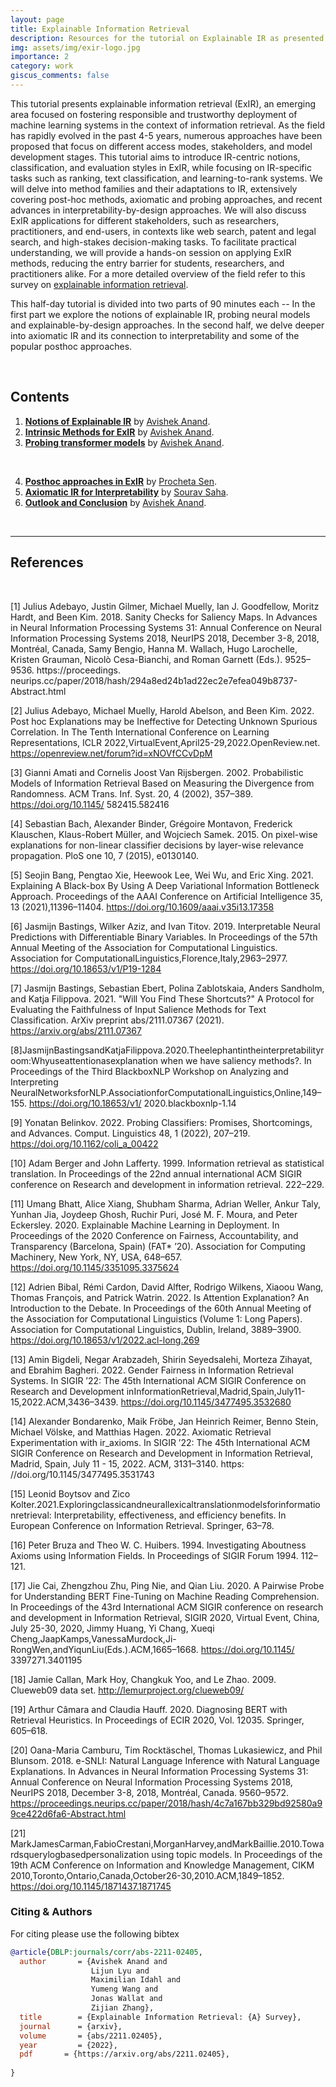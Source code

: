 ```yaml
---
layout: page
title: Explainable Information Retrieval
description: Resources for the tutorial on Explainable IR as presented in SIGIR 2023, and FIRE 2023 
img: assets/img/exir-logo.jpg
importance: 2
category: work
giscus_comments: false
---
```


This tutorial presents explainable information retrieval (ExIR), an emerging area focused on fostering responsible and trustworthy deployment of machine learning systems in the context of information retrieval. As the field has rapidly evolved in the past 4-5 years, numerous approaches have been proposed that focus on different access modes, stakeholders, and model development stages. This tutorial aims to introduce IR-centric notions, classification, and evaluation styles in ExIR, while focusing on IR-specific tasks such as ranking, text classification, and learning-to-rank systems. We will delve into method families and their adaptations to IR, extensively covering post-hoc methods, axiomatic and probing approaches, and recent advances in interpretability-by-design approaches. We will also discuss ExIR applications for different stakeholders, such as researchers, practitioners, and end-users, in contexts like web search, patent and legal search, and high-stakes decision-making tasks. To facilitate practical understanding, we will provide a hands-on session on applying ExIR methods, reducing the entry barrier for students, researchers, and practitioners alike. For a more detailed overview of the field refer to this survey on [explainable information retrieval](https://arxiv.org/pdf/2211.02405).


This half-day tutorial is divided into two parts of 90 minutes each -- In the first part we explore the notions of explainable IR, probing neural models and explainable-by-design approaches. In the second half, we delve deeper into axiomatic IR and its connection to interpretability and some of the popular posthoc approaches. 

<br>

## Contents

 1. **[Notions of Explainable IR](../exir-sigir-24-pdfs/PART-I-ExIR-intro.pdf)** by [Avishek Anand](http://www.avishekanand.com). 
 2. **[Intrinsic Methods for ExIR](../exir-sigir-24-pdfs/PART-III-ExIR-by-design.pdf)** by [Avishek Anand](http://www.avishekanand.com). 
 3. **[Probing transformer models](../exir-sigir-24-pdfs/PART-III-ExIR-by-design.pdf)** by [Avishek Anand](http://www.avishekanand.com). 
 
<br>    

4. **[Posthoc approaches in ExIR](../exir-sigir-24-pdfs/PART-II-ExIR-posthoc.pdf)** by [Procheta Sen](https://procheta.github.io/sprocheta/). 
5. **[Axiomatic IR for Interpretability](../exir-sigir-24-pdfs/PART-IV-ExIR-axioms.pdf)** by [Sourav Saha](https://souravsaha.github.io). 
6. **[Outlook and Conclusion](../exir-sigir-24-pdfs/PART-V-ExIR-conclusion.pdf)** by [Avishek Anand](https://www.avishekanand.com). 

<br>

 
---
## References

<br>

[1] Julius Adebayo, Justin Gilmer, Michael Muelly, Ian J. Goodfellow, Moritz Hardt, and Been Kim. 2018. Sanity Checks for Saliency Maps. In Advances in Neural Information Processing Systems 31: Annual Conference on Neural Information Processing Systems 2018, NeurIPS 2018, December 3-8, 2018, Montréal, Canada, Samy Bengio, Hanna M. Wallach, Hugo Larochelle, Kristen Grauman, Nicolò Cesa-Bianchi, and Roman Garnett (Eds.). 9525–9536. https://proceedings. neurips.cc/paper/2018/hash/294a8ed24b1ad22ec2e7efea049b8737- Abstract.html

[2] Julius Adebayo, Michael Muelly, Harold Abelson, and Been Kim. 2022. Post hoc Explanations may be Ineffective for Detecting Unknown Spurious Correlation. In The Tenth International Conference on Learning Representations, ICLR 2022,VirtualEvent,April25-29,2022.OpenReview.net. https://openreview.net/forum?id=xNOVfCCvDpM

[3] Gianni Amati and Cornelis Joost Van Rijsbergen. 2002. Probabilistic Models of Information Retrieval Based on Measuring the Divergence from Randomness. ACM Trans. Inf. Syst. 20, 4 (2002), 357–389. https://doi.org/10.1145/ 582415.582416

[4] Sebastian Bach, Alexander Binder, Grégoire Montavon, Frederick Klauschen, Klaus-Robert Müller, and Wojciech Samek. 2015. On pixel-wise explanations for non-linear classifier decisions by layer-wise relevance propagation. PloS one 10, 7 (2015), e0130140.

[5] Seojin Bang, Pengtao Xie, Heewook Lee, Wei Wu, and Eric Xing. 2021. Explaining A Black-box By Using A Deep Variational Information Bottleneck Approach. Proceedings of the AAAI Conference on Artificial Intelligence 35, 13 (2021),11396–11404. https://doi.org/10.1609/aaai.v35i13.17358

[6] Jasmijn Bastings, Wilker Aziz, and Ivan Titov. 2019. Interpretable Neural Predictions with Differentiable Binary Variables. In Proceedings of the 57th Annual Meeting of the Association for Computational Linguistics. Association for ComputationalLinguistics,Florence,Italy,2963–2977. https://doi.org/10.18653/v1/P19-1284

[7] Jasmijn Bastings, Sebastian Ebert, Polina Zablotskaia, Anders Sandholm, and Katja Filippova. 2021. "Will You Find These Shortcuts?" A Protocol for Evaluating the Faithfulness of Input Salience Methods for Text Classification. ArXiv preprint abs/2111.07367 (2021). https://arxiv.org/abs/2111.07367

[8]JasmijnBastingsandKatjaFilippova.2020.Theelephantintheinterpretabilityroom:Whyuseattentionasexplanation when we have saliency methods?. In Proceedings of the Third BlackboxNLP Workshop on Analyzing and Interpreting NeuralNetworksforNLP.AssociationforComputationalLinguistics,Online,149–155. https://doi.org/10.18653/v1/ 2020.blackboxnlp-1.14

[9] Yonatan Belinkov. 2022. Probing Classifiers: Promises, Shortcomings, and Advances. Comput. Linguistics 48, 1 (2022), 207–219. https://doi.org/10.1162/coli_a_00422

[10] Adam Berger and John Lafferty. 1999. Information retrieval as statistical translation. In Proceedings of the 22nd annual international ACM SIGIR conference on Research and development in information retrieval. 222–229.

[11] Umang Bhatt, Alice Xiang, Shubham Sharma, Adrian Weller, Ankur Taly, Yunhan Jia, Joydeep Ghosh, Ruchir Puri, José M. F. Moura, and Peter Eckersley. 2020. Explainable Machine Learning in Deployment. In Proceedings of the 2020 Conference on Fairness, Accountability, and Transparency (Barcelona, Spain) (FAT* ’20). Association for Computing Machinery, New York, NY, USA, 648–657. https://doi.org/10.1145/3351095.3375624

[12] Adrien Bibal, Rémi Cardon, David Alfter, Rodrigo Wilkens, Xiaoou Wang, Thomas François, and Patrick Watrin. 2022. Is Attention Explanation? An Introduction to the Debate. In Proceedings of the 60th Annual Meeting of the Association for Computational Linguistics (Volume 1: Long Papers). Association for Computational Linguistics, Dublin, Ireland, 3889–3900. https://doi.org/10.18653/v1/2022.acl-long.269

[13] Amin Bigdeli, Negar Arabzadeh, Shirin Seyedsalehi, Morteza Zihayat, and Ebrahim Bagheri. 2022. Gender Fairness in Information Retrieval Systems. In SIGIR ’22: The 45th International ACM SIGIR Conference on Research and Development inInformationRetrieval,Madrid,Spain,July11-15,2022.ACM,3436–3439. https://doi.org/10.1145/3477495.3532680

[14] Alexander Bondarenko, Maik Fröbe, Jan Heinrich Reimer, Benno Stein, Michael Völske, and Matthias Hagen. 2022. Axiomatic Retrieval Experimentation with ir_axioms. In SIGIR ’22: The 45th International ACM SIGIR Conference on Research and Development in Information Retrieval, Madrid, Spain, July 11 - 15, 2022. ACM, 3131–3140. https: //doi.org/10.1145/3477495.3531743

[15] Leonid Boytsov and Zico Kolter.2021.Exploringclassicandneurallexicaltranslationmodelsforinformationretrieval: Interpretability, effectiveness, and efficiency benefits. In European Conference on Information Retrieval. Springer, 63–78.

[16] Peter Bruza and Theo W. C. Huibers. 1994. Investigating Aboutness Axioms using Information Fields. In Proceedings of SIGIR Forum 1994. 112–121.

[17] Jie Cai, Zhengzhou Zhu, Ping Nie, and Qian Liu. 2020. A Pairwise Probe for Understanding BERT Fine-Tuning on Machine Reading Comprehension. In Proceedings of the 43rd International ACM SIGIR conference on research and development in Information Retrieval, SIGIR 2020, Virtual Event, China, July 25-30, 2020, Jimmy Huang, Yi Chang, Xueqi Cheng,JaapKamps,VanessaMurdock,Ji-RongWen,andYiqunLiu(Eds.).ACM,1665–1668. https://doi.org/10.1145/ 3397271.3401195

[18] Jamie Callan, Mark Hoy, Changkuk Yoo, and Le Zhao. 2009. Clueweb09 data set. http://lemurproject.org/clueweb09/

[19] Arthur Câmara and Claudia Hauff. 2020. Diagnosing BERT with Retrieval Heuristics. In Proceedings of ECIR 2020,
Vol. 12035. Springer, 605–618.

[20] Oana-Maria Camburu, Tim Rocktäschel, Thomas Lukasiewicz, and Phil Blunsom. 2018. e-SNLI: Natural Language
Inference with Natural Language Explanations. In Advances in Neural Information Processing Systems 31: Annual Conference on Neural Information Processing Systems 2018, NeurIPS 2018, December 3-8, 2018, Montréal, Canada. 9560–9572. https://proceedings.neurips.cc/paper/2018/hash/4c7a167bb329bd92580a99ce422d6fa6-Abstract.html

[21] MarkJamesCarman,FabioCrestani,MorganHarvey,andMarkBaillie.2010.Towardsquerylogbasedpersonalization using topic models. In Proceedings of the 19th ACM Conference on Information and Knowledge Management, CIKM 2010,Toronto,Ontario,Canada,October26-30,2010.ACM,1849–1852. https://doi.org/10.1145/1871437.1871745


### Citing & Authors

For citing please use the following bibtex  

```bibtex
@article{DBLP:journals/corr/abs-2211-02405,
  author       = {Avishek Anand and
                  Lijun Lyu and
                  Maximilian Idahl and
                  Yumeng Wang and
                  Jonas Wallat and
                  Zijian Zhang},
  title        = {Explainable Information Retrieval: {A} Survey},
  journal      = {arxiv},
  volume       = {abs/2211.02405},
  year         = {2022},
  pdf       = {https://arxiv.org/abs/2211.02405},
  
}
```

